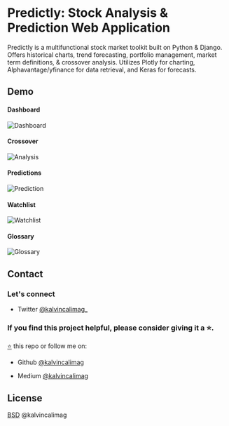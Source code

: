 # Predictly: Stock Analysis & Prediction Web Application

Predictly is a multifunctional stock market toolkit built on Python & Django. Offers historical charts, trend forecasting, portfolio management, market term definitions, & crossover analysis. Utilizes Plotly for charting, Alphavantage/yfinance for data retrieval, and Keras for forecasts.

## Demo

#### Dashboard

![Dashboard](https://res.cloudinary.com/dotera808/image/upload/v1724574337/Predictly/Dashboard_aguwyu.gif)

#### Crossover

![Analysis](https://res.cloudinary.com/dotera808/image/upload/v1724574337/Predictly/Analytics_rwapf6.gif)

#### Predictions

![Prediction](https://res.cloudinary.com/dotera808/image/upload/v1724574336/Predictly/Prediction_bixl9h.gif)

#### Watchlist

![Watchlist](https://res.cloudinary.com/dotera808/image/upload/v1724574335/Predictly/Watchlist_wxqqrj.gif)

#### Glossary

![Glossary](https://res.cloudinary.com/dotera808/image/upload/v1724574335/Predictly/Glossary_ogcbx5.gif)

## Contact

### Let's connect

- Twitter [@kalvincalimag\_](https://twitter.com/kalvincalimag_)

### If you find this project helpful, please consider giving it a ⭐.

[⭐](https://github.com/kalvincalimag/django-stock-market-app/stargazers) this repo or follow me on:

- Github [@kalvincalimag](https://github.com/kalvincalimag)

- Medium [@kalvincalimag](https://medium.com/@kalvincalimag)

## License

[BSD](LICENSE.md) @kalvincalimag
